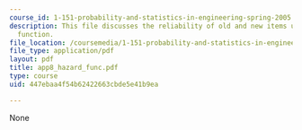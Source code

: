 ```yaml
---
course_id: 1-151-probability-and-statistics-in-engineering-spring-2005
description: This file discusses the reliability of old and new items using the hazard
  function.
file_location: /coursemedia/1-151-probability-and-statistics-in-engineering-spring-2005/447ebaa4f54b62422663cbde5e41b9ea_app8_hazard_func.pdf
file_type: application/pdf
layout: pdf
title: app8_hazard_func.pdf
type: course
uid: 447ebaa4f54b62422663cbde5e41b9ea

---
```

None